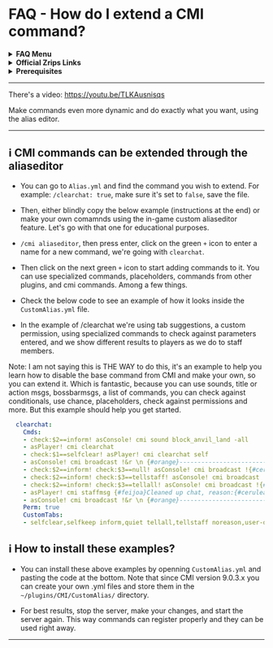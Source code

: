 # FAQ - How do I extend a CMI command?

<topMenu>
<details>
    <summary><strong>FAQ Menu</strong></summary>
    <p>
     • <a href="https://faq.cmi.support/bungee">CMI and Bungeecord info-</a>, 
     • <a href="https://faq.cmi.support/chance">Chance example</a>, 
     • <a href="https://faq.cmi.support/chat">CMI Chat manager</a>, 
     • <a href="https://faq.cmi.support/format">Chat format info</a>, 
     • <a href="https://faq.cmi.support/chatfilter">Chat filter</a>, 
     • <a href="https://faq.cmi.support/chatrooms">Chat rooms</a>, 
     • <a href="https://faq.cmi.support/commands">CMI Commands info</a>, 
     • <a href="https://faq.cmi.support/joinleave">Custom Join and Leave</a>, 
     • <a href="https://faq.cmi.support/economy">CMI Economy manager</a>, 
     • <a href="https://faq.cmi.support/eventcommands">Event commands</a>, 
     • <a href="https://faq.cmi.support/ext-cmds">Extending commands</a>, 
     • <a href="https://faq.cmi.support/gettingstarted">Getting started with CMI</a>, 
     • <a href="https://faq.cmi.support/glow">Glow info</a>, 
     • <a href="https://faq.cmi.support/help">Create custom /help</a>, 
     • <a href="https://faq.cmi.support/hexcolors">CMI Hex colors</a>, 
     • <a href="https://faq.cmi.support/import">Importing data into CMI</a>, 
     • <a href="https://faq.cmi.support/library">CMILib library info</a>, 
     • <a href="https://faq.cmi.support/locale">Customizing CMI Locale</a>, 
     • <a href="https://faq.cmi.support/prefix">CMI Chat with LuckPerms prefix</a>, 
     • <a href="https://faq.cmi.support/migrate">Migrate to MySQL database</a>, 
     • <a href="https://faq.cmi.support/mode-stuck">Player stuck in Mode?</a>, 
     • <a href="https://faq.cmi.support/moderation">User-moderation info</a>, 
     • <a href="https://faq.cmi.support/more-msg-cmds">More message commands</a>, 
     • <a href="https://faq.cmi.support/motd">MOTD</a>, 
     • <a href="https://faq.cmi.support/params">Parameters explained</a>, 
     • <a href="https://faq.cmi.support/ranks">Ranks info</a>, 
     • <a href="https://faq.cmi.support/rules">Create custom /rules</a>, 
     • <a href="https://faq.cmi.support/running">Running CMI</a>, 
     • <a href="https://faq.cmi.support/safety">Safety tips</a>, 
     • <a href="https://faq.cmi.support/specialized">Specialized commands info</a>, 
     • <a href="https://faq.cmi.support/toggle">Toggle example</a>, 
     • <a href="https://faq.cmi.support/trash">Trash example</a>, 
     • <a href="https://faq.cmi.support/votes">CMI Vote manager</a>,
     • <a href="https://faq.cmi.support/worth">Worth info</a>.
    </p>
</details>

<details>
    <summary><strong>Official Zrips Links</strong></summary>
    <ul>
        <li><a href="https://zrips.net/">Zrips Website</a>
         <pre>https://www.zrips.net/<br>The official website, wiki/documentation/information</pre></li>
        <li><a href="https://discord.gg/dDMamN4">Zrips Discord</a>
         <pre>https://discord.gg/dDMamN4<br>The official Discord community server with member-driven support</pre></li>
        <li><a href="https://github.com/Zrips/">Zrips Github</a>
         <pre>https://github.com/Zrips<br>The place for bug reports and feature suggestions</pre></li>
    </ul>
</details>

<details>
    <summary><strong>Prerequisites</strong></summary>
    <ul>
        <li><a href="https://www.spigotmc.org/resources/3742/">Buy and Download CMI</a> (premium plugin)
         <pre>https://www.spigotmc.org/resources/3742/<br>Get the CMI plugin if you haven't already, and then Install it on all your servers</pre></li>
        <li><a href="https://www.spigotmc.org/resources/87610/">Also Download CMILib</a> (free library) (<a href="https://github.com/mrfdev/CMI/edit/master/Resources/FAQ/cmi-library.md">more info</a>)
         <pre>https://www.spigotmc.org/resources/87610/<br>All Zrips plugins require the CMILib .jar file. Get it and also put it on all your servers.</pre></li>
        <li>All my FAQ pages have been written for Spigot / Paper 1.19.x and CMI 9.5.x.x or newer.</li>
        <li>The mrfdev Github page is not an official resource, we're building up our knowledge base as a courtesy.</li>
        <li>I am an admin on the Zrips Discord, this does not mean what I share on here is official.</li>
    </ul>
</details>
</topMenu>

---

There's a video: https://youtu.be/TLKAusnisqs

Make commands even more dynamic and do exactly what you want, using the alias editor. 

---

## <g-emoji class="g-emoji" alias="information_source" fallback-src="https://github.githubassets.com/images/icons/emoji/unicode/2139.png">ℹ️</g-emoji> CMI commands can be extended through the aliaseditor

- You can go to `Alias.yml` and find the command you wish to extend. For example: `/clearchat: true`, make sure it's set to `false`, save the file.

- Then, either blindly copy the below example (instructions at the end) or make your own comamnds using the in-game custom aliaseditor feature. Let's go with that one for educational purposes.

- `/cmi aliaseditor`, then press enter, click on the green `+` icon to enter a name for a new command, we're going with `clearchat`.

- Then click on the next green `+` icon to start adding commands to it. You can use specialized commands, placeholders, commands from other plugins, and cmi commands. Among a few things. 

- Check the below code to see an example of how it looks inside the `CustomAlias.yml` file. 

- In the example of /clearchat we're using tab suggestions, a custom permission, using specialized commands to check against parameters entered, and we show different results to players as we do to staff members. 

Note: I am not saying this is THE WAY to do this, it's an example to help you learn how to disable the base command from CMI and make your own, so you can extend it. Which is fantastic, because you can use sounds, title or action msgs, bossbarmsgs, a list of commands, you can check against conditionals, use chance, placeholders, check against permissions and more. But this example should help you get started.

```yaml
  clearchat:
    Cmds:
    - check:$2==inform! asConsole! cmi sound block_anvil_land -all
    - asPlayer! cmi clearchat
    - check:$1==selfclear! asPlayer! cmi clearchat self
    - asConsole! cmi broadcast !&r \n {#orange}----------------------------------- \n &r
    - check:$2==inform! check:$3==null! asConsole! cmi broadcast !{#cerulean} •&l&m &r{#cerulean}• {#feijoa}The chat has been cleared {#cerulean} •&l&m &r{#cerulean}•
    - check:$2==inform! check:$3==tellstaff! asConsole! cmi broadcast !{#cerulean} •&l&m &r{#cerulean}• {#feijoa}The chat has been cleared {#cerulean} •&l&m &r{#cerulean}•
    - check:$2==inform! check:$3==tellall! asConsole! cmi broadcast !{#cerulean} •&l&m &r{#cerulean}• {#feijoa}The chat has been cleared {#cerulean} •&l&m &r{#cerulean}• ($4)
    - asPlayer! cmi staffmsg {#feijoa}Cleaned up chat, reason:{#cerulean}&l $4-
    - asConsole! cmi broadcast !&r \n {#orange}----------------------------------- \n &r
    Perm: true
    CustomTabs:
    - selfclear,selfkeep inform,quiet tellall,tellstaff noreason,user-drama,user-swearing,user-hatespeech,event,broadcast [playername]
```

## <g-emoji class="g-emoji" alias="information_source" fallback-src="https://github.githubassets.com/images/icons/emoji/unicode/2139.png">ℹ️</g-emoji> How to install these examples?

- You can install these above examples by openning `CustomAlias.yml` and pasting the code at the bottom. Note that since CMI version 9.0.3.x you can create your own .yml files and store them in the `~/plugins/CMI/CustomAlias/` directory.

- For best results, stop the server, make your changes, and start the server again. This way commands can register properly and they can be used right away.

---
